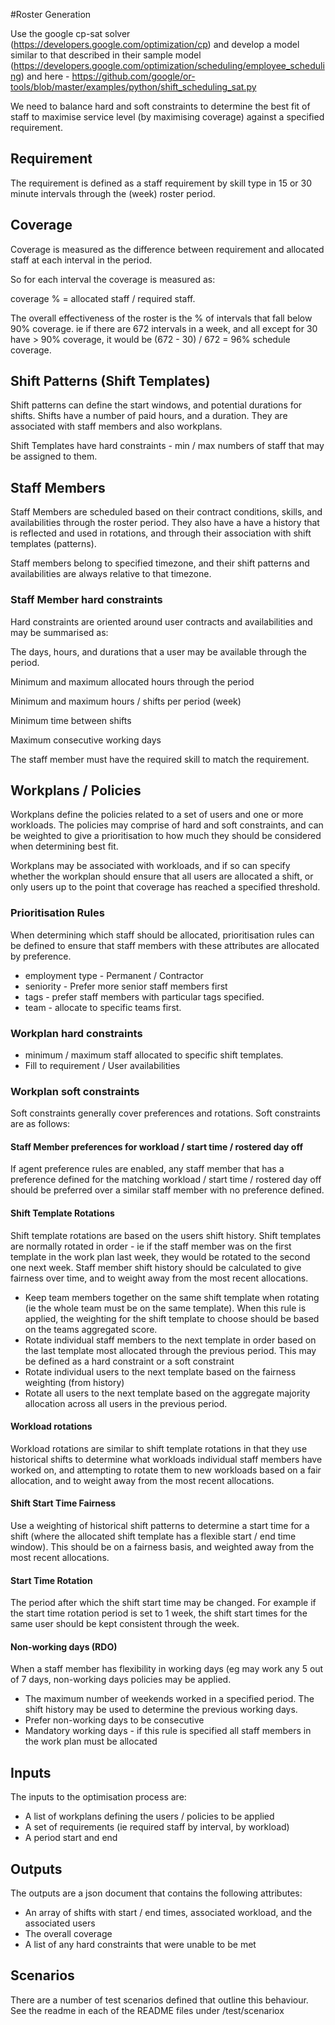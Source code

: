 
#Roster Generation

Use the google cp-sat solver (https://developers.google.com/optimization/cp) and develop a model similar to that described in their sample model (https://developers.google.com/optimization/scheduling/employee_scheduling) and here - https://github.com/google/or-tools/blob/master/examples/python/shift_scheduling_sat.py

We need to balance hard and soft constraints to determine the best fit of staff to maximise service level (by maximising coverage) against a specified requirement.

## Requirement
The requirement is defined as a staff requirement by skill type in 15 or 30 minute intervals through the (week) roster period.

## Coverage
Coverage is measured as the difference between requirement and allocated staff at each interval in the period.

So for each interval the coverage is measured as:

coverage % = allocated staff /  required staff.

The overall effectiveness of the roster is the % of intervals that fall below 90% coverage. ie if there are 672 intervals in a week, and all except for 30 have > 90% coverage, it would be (672 - 30) / 672 = 96% schedule coverage.

## Shift Patterns (Shift Templates)
Shift patterns can define the start windows, and potential durations for shifts. Shifts have a number of paid hours, and a duration. They are associated with staff members and also workplans.

Shift Templates have hard constraints - min / max numbers of staff that may be assigned to them.

## Staff Members
Staff Members are scheduled based on their contract conditions, skills, and availabilities through the roster period. They also have a have a history that is reflected and used in rotations, and through their association with shift templates (patterns). 

Staff members belong to specified timezone, and their shift patterns and availabilities are always relative to that timezone.

### Staff Member hard constraints
Hard constraints are oriented around user contracts and availabilities and may be summarised as:

The days, hours, and durations that a user may be available through the period.

Minimum and maximum allocated hours through the period

Minimum and maximum hours / shifts per period (week)

Minimum time between shifts

Maximum consecutive working days

The staff member must have the required skill to match the requirement.

## Workplans / Policies
Workplans define the policies related to a set of users and one or more workloads. The policies may comprise of hard and soft constraints, and can be weighted to give a prioritisation to how much they should be considered when determining best fit.

Workplans may be associated with workloads, and if so can specify whether the workplan should ensure that all users are allocated a shift, or only users up to the point that coverage has reached a specified threshold.

### Prioritisation Rules
When determining which staff should be allocated, prioritisation rules can be defined to ensure that staff members with these attributes are allocated by preference.

* employment type  - Permanent / Contractor
* seniority - Prefer more senior staff members first
* tags - prefer staff members with particular tags specified.
* team - allocate to specific teams first.

### Workplan hard constraints
* minimum / maximum staff allocated to specific shift templates.
* Fill to requirement / User availabilities

### Workplan soft constraints
Soft constraints generally cover preferences and rotations. Soft constraints are as follows:

#### Staff Member preferences for workload / start time / rostered day off
If agent preference rules are enabled, any staff member that has a preference defined for the matching workload / start time / rostered day off should be preferred over a similar staff member with no preference defined.

#### Shift Template Rotations
Shift template rotations are based on the users shift history. Shift templates are normally rotated in order - ie if the staff member was on the first template in the work plan last week, they would be rotated to the second one next week. Staff member shift history should be calculated to give fairness over time, and to weight away from the most recent allocations.
* Keep team members together on the same shift template when rotating (ie the whole team must be on the same template). When this rule is applied, the weighting for the shift template to choose should be based on the teams aggregated score.
* Rotate individual staff members to the next template in order based on the last template most allocated through the previous period. This may be defined as a hard constraint or a soft constraint
* Rotate individual users to the next template based on the fairness weighting (from history)
* Rotate all users to the next template based on the aggregate majority allocation across all users in the previous period.

#### Workload rotations
Workload rotations are similar to shift template rotations in that they use historical shifts to determine what workloads individual staff members have worked on, and attempting to rotate them to new workloads based on a fair allocation, and to weight away from the most recent allocations.

#### Shift Start Time Fairness
Use a weighting of historical shift patterns to determine a start time for a shift (where the allocated shift template has a flexible start / end time window). This should be on a fairness basis, and weighted away from the most recent allocations.

#### Start Time Rotation
The period after which the shift start time may be changed. For example if the start time rotation period is set to 1 week, the shift start times for the same user should be kept consistent through the week.

#### Non-working days (RDO)
When a staff member has flexibility in working days (eg may work any 5 out of 7 days, non-working days policies may be applied.

* The maximum number of weekends worked in a specified period. The shift history may be used to determine the previous working days.
* Prefer non-working days to be consecutive
* Mandatory working days - if this rule is specified all staff members in the work plan must be allocated

## Inputs
The inputs to the optimisation process are:
* A list of workplans defining the users / policies to be applied
* A set of requirements (ie required staff by interval, by workload)
* A period start and end

## Outputs

The outputs are a json document that contains the following attributes:
* An array of shifts with start / end times, associated workload, and the associated users
* The overall coverage
* A list of any hard constraints that were unable to be met

## Scenarios
There are a number of test scenarios defined that outline this behaviour. See the readme in each of the README files under /test/scenariox